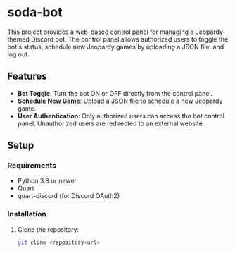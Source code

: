 # soda-bot

This project provides a web-based control panel for managing a Jeopardy-themed Discord bot. The control panel allows authorized users to toggle the bot's status, schedule new Jeopardy games by uploading a JSON file, and log out.

## Features

- **Bot Toggle**: Turn the bot ON or OFF directly from the control panel.
- **Schedule New Game**: Upload a JSON file to schedule a new Jeopardy game.
- **User Authentication**: Only authorized users can access the bot control panel. Unauthorized users are redirected to an external website.



## Setup

### Requirements

- Python 3.8 or newer
- Quart
- quart-discord (for Discord OAuth2)

### Installation

1. Clone the repository:
   ```bash
   git clone <repository-url>
